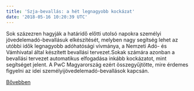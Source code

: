 ```yaml
---
title: 'Szja-bevallás: a hét legnagyobb kockázat'
date: '2018-05-16 10:20:39 UTC'
---
```


Sok százezren hagyják a határidő előtti utolsó napokra személyi jövedelemadó-bevallásuk elkészítését, melyben nagy segítség lehet az utóbbi idők legnagyobb adóhatósági vívmánya, a Nemzeti Adó- és Vámhivatal által készített bevallási tervezet.Sokak számára azonban a bevallási tervezet automatikus elfogadása inkább kockázatot, mint segítséget jelent. A PwC Magyarország ezért összegyűjtötte, mire érdemes figyelni az idei személyijövedelemadó-bevallások kapcsán.




[Bővebben](https://ift.tt/2k0UAoL)
